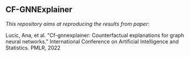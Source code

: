 ## CF-GNNExplainer

_This repository aims at reproducing the results from paper:_

Lucic, Ana, et al. "Cf-gnnexplainer: Counterfactual explanations for graph neural networks." International Conference on Artificial Intelligence and Statistics. PMLR, 2022

